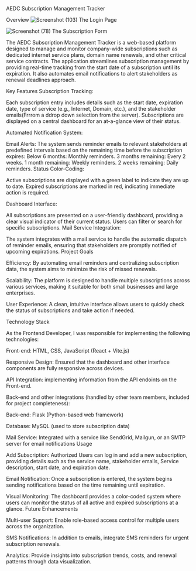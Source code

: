 AEDC Subscription Management Tracker

Overview
![Screenshot (103)](https://github.com/user-attachments/assets/81076912-8d4f-4b39-afc2-f1a017fe7c3e)
The Login Page

![Screenshot (78)](https://github.com/user-attachments/assets/c58f70e7-2955-4e59-8c07-a2333befd05d)
The Subscription Form

The AEDC Subscription Management Tracker is a web-based platform designed to manage and monitor company-wide subscriptions such as dedicated internet service plans, domain name renewals, and other critical service contracts. The application streamlines subscription management by providing real-time tracking from the start date of a subscription until its expiration. It also automates email notifications to alert stakeholders as renewal deadlines approach.

Key Features
Subscription Tracking:

Each subscription entry includes details such as the start date, expiration date, type of service (e.g., Internet, Domain, etc.), and the stakeholder emails(Frrrom a ddrop down selection from the server).
Subscriptions are displayed on a central dashboard for an at-a-glance view of their status.

Automated Notification System:

Email Alerts: The system sends reminder emails to relevant stakeholders at predefined intervals based on the remaining time before the subscription expires:
Below 6 months: Monthly reminders.
3 months remaining: Every 2 weeks.
1 month remaining: Weekly reminders.
2 weeks remaining: Daily reminders.
Status Color-Coding:

Active subscriptions are displayed with a green label to indicate they are up to date.
Expired subscriptions are marked in red, indicating immediate action is required.


Dashboard Interface:

All subscriptions are presented on a user-friendly dashboard, providing a clear visual indicator of their current status. Users can filter or search for specific subscriptions.
Mail Service Integration:

The system integrates with a mail service to handle the automatic dispatch of reminder emails, ensuring that stakeholders are promptly notified of upcoming expirations.
Project Goals

Efficiency: By automating email reminders and centralizing subscription data, the system aims to minimize the risk of missed renewals.

Scalability: The platform is designed to handle multiple subscriptions across various services, making it suitable for both small businesses and large enterprises.

User Experience: A clean, intuitive interface allows users to quickly check the status of subscriptions and take action if needed.


Technology Stack

As the Frontend Developer, I was responsible for implementing the following technologies:

Front-end: HTML, CSS, JavaScript (React + Vite.js)

Responsive Design: Ensured that the dashboard and other interface components are fully responsive across devices.

API Integration: implementing information from the API endoints on the Front-end.



Back-end and other integrations (handled by other team members, included for project completeness):

Back-end: Flask (Python-based web framework)

Database: MySQL (used to store subscription data)

Mail Service: Integrated with a service like SendGrid, Mailgun, or an SMTP server for email notifications
Usage

Add Subscription: Authorized Users can log in and add a new subscription, providing details such as the service name, stakeholder emails, Service description, start date, and expiration date.

Email Notification: Once a subscription is entered, the system begins sending notifications based on the time remaining until expiration.

Visual Monitoring: The dashboard provides a color-coded system where users can monitor the status of all active and expired subscriptions at a glance.
Future Enhancements

Multi-user Support: Enable role-based access control for multiple users across the organization.

SMS Notifications: In addition to emails, integrate SMS reminders for urgent subscription renewals.

Analytics: Provide insights into subscription trends, costs, and renewal patterns through data visualization.
